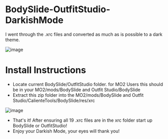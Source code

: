# BodySlide-OutfitStudio-DarkishMode
 I went through the .xrc files and converted as much as is possible to a dark theme.

![image](https://github.com/fr4ctur3d/BodySlide-OutfitStudio-DarkishMode/assets/89564679/382cc509-ac28-4a01-b5aa-f6a50eff3e6d)


# Install Instructions

* Locate current BodySlide/OutfitStudio folder. for MO2 Users this should be in your MO2/mods/BodySlide and Outfit Studio/BodySlide
* Extract this zip folder into the MO2/mods/BodySlide and Outfit Studio/CalienteTools/BodySlide/res/xrc

![image](https://github.com/fr4ctur3d/BodySlide-OutfitStudio-DarkishMode/assets/89564679/181d59fa-856f-4914-869b-ad79975da49c)

* That's it! After ensuring all 19 .xrc files are in the xrc folder start up BodySlide or OutfitStudio!
* Enjoy your Darkish Mode, your eyes will thank you!
